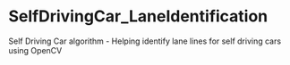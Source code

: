# SelfDrivingCar_LaneIdentification

Self Driving Car algorithm - Helping identify lane lines for self driving cars using OpenCV
